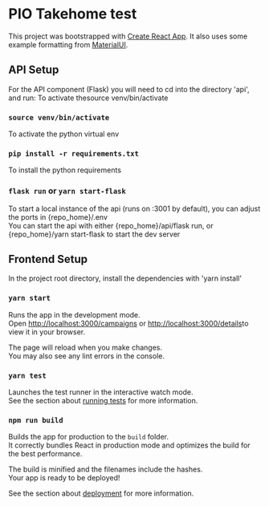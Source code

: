 # PIO Takehome test

This project was bootstrapped with [Create React App](https://github.com/facebook/create-react-app).
It also uses some example formatting from [MaterialUI](https://v3.mui.com/getting-started/page-layout-examples/).

## API Setup
  For the API component (Flask) you will need to cd into the directory 'api', and run:
    To activate thesource venv/bin/activate

### `source venv/bin/activate`
  To activate the python virtual env

### `pip install -r requirements.txt`
  To install the python requirements

### `flask run` or `yarn start-flask`
  To start a local instance of the api (runs on :3001 by default), you can adjust the ports in {repo_home}/.env \
  You can start the api with either {repo_home}/api/flask run, or {repo_home}/yarn start-flask to start the dev server


## Frontend Setup

In the project root directory, install the dependencies with 'yarn install'

### `yarn start`

Runs the app in the development mode.\
Open [http://localhost:3000/campaigns](http://localhost:3000/campaigns) or [http://localhost:3000/details](http://localhost:3000/details)to view it in your browser.

The page will reload when you make changes.\
You may also see any lint errors in the console.

### `yarn test`

Launches the test runner in the interactive watch mode.\
See the section about [running tests](https://facebook.github.io/create-react-app/docs/running-tests) for more information.

### `npm run build`

Builds the app for production to the `build` folder.\
It correctly bundles React in production mode and optimizes the build for the best performance.

The build is minified and the filenames include the hashes.\
Your app is ready to be deployed!

See the section about [deployment](https://facebook.github.io/create-react-app/docs/deployment) for more information.

